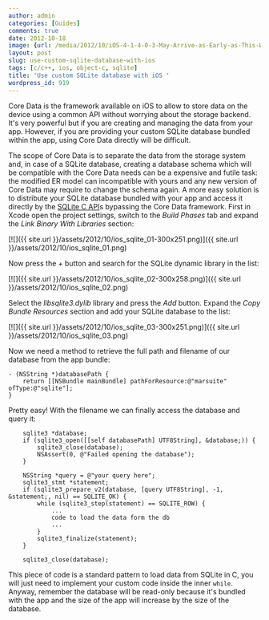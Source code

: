 ```yaml
---
author: admin
categories: [Guides]
comments: true
date: 2012-10-18
image: {url: /media/2012/10/iOS-4-1-4-0-3-May-Arrive-as-Early-as-This-Week-2.png}
layout: post
slug: use-custom-sqlite-database-with-ios
tags: [c/c++, ios, object-c, sqlite]
title: 'Use custom SQLite database with iOS '
wordpress_id: 919
---
```


Core Data is the framework available on iOS to allow to store data on the device using a common API without worrying about the storage backend. It's very powerful but if you are creating and managing the data from your app. However, if you are providing your custom SQLite database bundled within the app, using Core Data directly will be difficult.

<!-- more -->

The scope of Core Data is to separate the data from the storage system and, in case of a SQLite database, creating a database schema which will be compatible with the Core Data needs can be a expensive and futile task: the modified ER model can incompatible with yours and any new version of Core Data may require to change the schema again.
A more easy solution is to distribute your SQLite database bundled with your app and access it directly by the [SQLite C API](http://www.sqlite.org/capi3ref.html)s bypassing the Core Data framework.
First in Xcode open the project settings, switch to the _Build Phases_ tab and expand the _Link Binary With Libraries_ section:

[![]({{ site.url }}/assets/2012/10/ios_sqlite_01-300x251.png)]({{ site.url }}/assets/2012/10/ios_sqlite_01.png)

Now press the _+_ button and search for the SQLite dynamic library in the list:

[![]({{ site.url }}/assets/2012/10/ios_sqlite_02-300x258.png)]({{ site.url }}/assets/2012/10/ios_sqlite_02.png)

Select the _libsqlite3.dylib_ library and press the _Add_ button.
Expand the _Copy Bundle Resources_ section and add your SQLite database to the list:

[![]({{ site.url }}/assets/2012/10/ios_sqlite_03-300x251.png)]({{ site.url }}/assets/2012/10/ios_sqlite_03.png)

Now we need a method to retrieve the full path and filename of our database from the app bundle:



    - (NSString *)databasePath {
        return [[NSBundle mainBundle] pathForResource:@"marsuite" ofType:@"sqlite"];
    }



Pretty easy! With the filename we can finally access the database and query it:



        sqlite3 *database;
        if (sqlite3_open([[self databasePath] UTF8String], &database;)) {
            sqlite3_close(database);
            NSAssert(0, @"Failed opening the database");
        }

        NSString *query = @"your query here";
        sqlite3_stmt *statement;
        if (sqlite3_prepare_v2(database, [query UTF8String], -1, &statement;, nil) == SQLITE_OK) {
            while (sqlite3_step(statement) == SQLITE_ROW) {
                ...
                code to load the data form the db
                ...
            }
            sqlite3_finalize(statement);
        }

        sqlite3_close(database);



This piece of code is a standard pattern to load data from SQLite in C, you will just need to implement your custom code inside the inner `while`.
Anyway, remember the database will be read-only because it's bundled with the app and the size of the app will increase by the size of the database.
